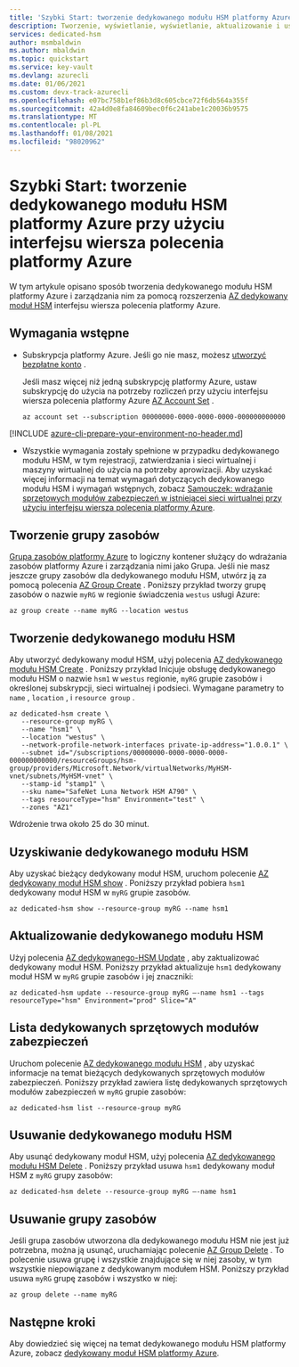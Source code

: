 ```yaml
---
title: 'Szybki Start: tworzenie dedykowanego modułu HSM platformy Azure przy użyciu interfejsu wiersza polecenia platformy Azure'
description: Tworzenie, wyświetlanie, wyświetlanie, aktualizowanie i usuwanie dedykowanych sprzętowych modułów zabezpieczeń platformy Azure przy użyciu interfejsu wiersza polecenia platformy Azure.
services: dedicated-hsm
author: msmbaldwin
ms.author: mbaldwin
ms.topic: quickstart
ms.service: key-vault
ms.devlang: azurecli
ms.date: 01/06/2021
ms.custom: devx-track-azurecli
ms.openlocfilehash: e07bc758b1ef86b3d8c605cbce72f6db564a355f
ms.sourcegitcommit: 42a4d0e8fa84609bec0f6c241abe1c20036b9575
ms.translationtype: MT
ms.contentlocale: pl-PL
ms.lasthandoff: 01/08/2021
ms.locfileid: "98020962"
---
```

# <a name="quickstart-create-an-azure-dedicated-hsm-by-using-the-azure-cli"></a>Szybki Start: tworzenie dedykowanego modułu HSM platformy Azure przy użyciu interfejsu wiersza polecenia platformy Azure

W tym artykule opisano sposób tworzenia dedykowanego modułu HSM platformy Azure i zarządzania nim za pomocą rozszerzenia [AZ dedykowany moduł HSM](/cli/azure/ext/hardware-security-modules/dedicated-hsm) interfejsu wiersza polecenia platformy Azure.

## <a name="prerequisites"></a>Wymagania wstępne

- Subskrypcja platformy Azure. Jeśli go nie masz, możesz [utworzyć bezpłatne konto](https://azure.microsoft.com/free/) .
  
  Jeśli masz więcej niż jedną subskrypcję platformy Azure, ustaw subskrypcję do użycia na potrzeby rozliczeń przy użyciu interfejsu wiersza polecenia platformy Azure [AZ Account Set](/cli/azure/account#az_account_set) .
  
  ```azurecli-interactive
  az account set --subscription 00000000-0000-0000-0000-000000000000
  ```
[!INCLUDE [azure-cli-prepare-your-environment-no-header.md](../../includes/azure-cli-prepare-your-environment-no-header.md)]  
  
- Wszystkie wymagania zostały spełnione w przypadku dedykowanego modułu HSM, w tym rejestracji, zatwierdzania i sieci wirtualnej i maszyny wirtualnej do użycia na potrzeby aprowizacji. Aby uzyskać więcej informacji na temat wymagań dotyczących dedykowanego modułu HSM i wymagań wstępnych, zobacz [Samouczek: wdrażanie sprzętowych modułów zabezpieczeń w istniejącej sieci wirtualnej przy użyciu interfejsu wiersza polecenia platformy Azure](tutorial-deploy-hsm-cli.md).
  

## <a name="create-a-resource-group"></a>Tworzenie grupy zasobów

[Grupa zasobów platformy Azure](../azure-resource-manager/management/overview.md) to logiczny kontener służący do wdrażania zasobów platformy Azure i zarządzania nimi jako Grupa. Jeśli nie masz jeszcze grupy zasobów dla dedykowanego modułu HSM, utwórz ją za pomocą polecenia [AZ Group Create](/cli/azure/group#az_group_create) . Poniższy przykład tworzy grupę zasobów o nazwie `myRG` w regionie świadczenia `westus` usługi Azure:

```azurecli-interactive
az group create --name myRG --location westus
```

## <a name="create-a-dedicated-hsm"></a>Tworzenie dedykowanego modułu HSM

Aby utworzyć dedykowany moduł HSM, użyj polecenia [AZ dedykowanego modułu HSM Create](/cli/azure/ext/hardware-security-modules/dedicated-hsm#ext_hardware_security_modules_az_dedicated_hsm_create) . Poniższy przykład Inicjuje obsługę dedykowanego modułu HSM o nazwie `hsm1` w `westus` regionie, `myRG` grupie zasobów i określonej subskrypcji, sieci wirtualnej i podsieci. Wymagane parametry to `name` , `location` , i `resource group` .

```azurecli-interactive
az dedicated-hsm create \
   --resource-group myRG \
   --name "hsm1" \
   --location "westus" \
   --network-profile-network-interfaces private-ip-address="1.0.0.1" \
   --subnet id="/subscriptions/00000000-0000-0000-0000-000000000000/resourceGroups/hsm-group/providers/Microsoft.Network/virtualNetworks/MyHSM-vnet/subnets/MyHSM-vnet" \
   --stamp-id "stamp1" \
   --sku name="SafeNet Luna Network HSM A790" \
   --tags resourceType="hsm" Environment="test" \
   --zones "AZ1"
```

Wdrożenie trwa około 25 do 30 minut.

## <a name="get-a-dedicated-hsm"></a>Uzyskiwanie dedykowanego modułu HSM

Aby uzyskać bieżący dedykowany moduł HSM, uruchom polecenie [AZ dedykowany moduł HSM show](/cli/azure/ext/hardware-security-modules/dedicated-hsm#ext_hardware_security_modules_az_dedicated_hsm_show) . Poniższy przykład pobiera `hsm1` dedykowany moduł HSM w `myRG` grupie zasobów.

```azurecli-interactive
az dedicated-hsm show --resource-group myRG --name hsm1
```

## <a name="update-a-dedicated-hsm"></a>Aktualizowanie dedykowanego modułu HSM

Użyj polecenia [AZ dedykowanego-HSM Update](/cli/azure/ext/hardware-security-modules/dedicated-hsm#ext_hardware_security_modules_az_dedicated_hsm_update) , aby zaktualizować dedykowany moduł HSM. Poniższy przykład aktualizuje `hsm1` dedykowany moduł HSM w `myRG` grupie zasobów i jej znaczniki:

```azurecli-interactive
az dedicated-hsm update --resource-group myRG –-name hsm1 --tags resourceType="hsm" Environment="prod" Slice="A"
```

## <a name="list-dedicated-hsms"></a>Lista dedykowanych sprzętowych modułów zabezpieczeń

Uruchom polecenie [AZ dedykowanego modułu HSM](/cli/azure/ext/hardware-security-modules/dedicated-hsm#ext_hardware_security_modules_az_dedicated_hsm_list) , aby uzyskać informacje na temat bieżących dedykowanych sprzętowych modułów zabezpieczeń. Poniższy przykład zawiera listę dedykowanych sprzętowych modułów zabezpieczeń w `myRG` grupie zasobów:

```azurecli-interactive
az dedicated-hsm list --resource-group myRG
```

## <a name="remove-a-dedicated-hsm"></a>Usuwanie dedykowanego modułu HSM

Aby usunąć dedykowany moduł HSM, użyj polecenia [AZ dedykowanego modułu HSM Delete](/cli/azure/ext/hardware-security-modules/dedicated-hsm#ext_hardware_security_modules_az_dedicated_hsm_delete) . Poniższy przykład usuwa `hsm1` dedykowany moduł HSM z `myRG` grupy zasobów:

```azurecli-interactive
az dedicated-hsm delete --resource-group myRG –-name hsm1
```

## <a name="delete-the-resource-group"></a>Usuwanie grupy zasobów

Jeśli grupa zasobów utworzona dla dedykowanego modułu HSM nie jest już potrzebna, można ją usunąć, uruchamiając polecenie [AZ Group Delete](/cli/azure/group#az_group_delete) . To polecenie usuwa grupę i wszystkie znajdujące się w niej zasoby, w tym wszystkie niepowiązane z dedykowanym modułem HSM. Poniższy przykład usuwa `myRG` grupę zasobów i wszystko w niej:

```azurecli-interactive
az group delete --name myRG
```

## <a name="next-steps"></a>Następne kroki

Aby dowiedzieć się więcej na temat dedykowanego modułu HSM platformy Azure, zobacz [dedykowany moduł HSM platformy Azure](overview.md).
